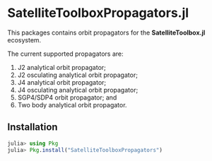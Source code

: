 SatelliteToolboxPropagators.jl
==============================

This packages contains orbit propagators for the **SatelliteToolbox.jl** ecosystem.

The current supported propagators are:

1. J2 analytical orbit propagator;
2. J2 osculating analytical orbit propagator;
3. J4 analytical orbit propagator;
4. J4 osculating analytical orbit propagator;
5. SGP4/SDP4 orbit propagator; and
6. Two body analytical orbit propagator.

## Installation

```julia
julia> using Pkg
julia> Pkg.install("SatelliteToolboxPropagators")
```
